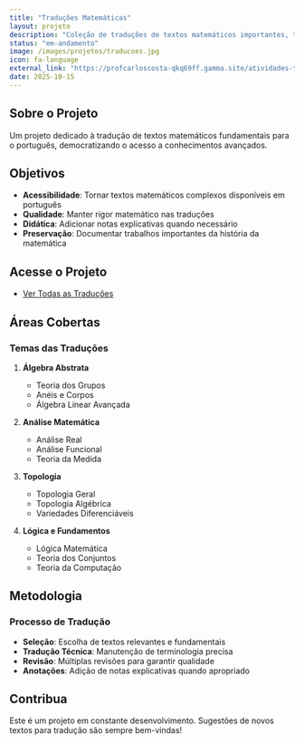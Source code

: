 ```yaml
---
title: "Traduções Matemáticas"
layout: projeto
description: "Coleção de traduções de textos matemáticos importantes, tornando conhecimento avançado acessível em português."
status: "em-andamento"
image: /images/projetos/traducoes.jpg
icon: fa-language
external_link: "https://profcarloscosta-qkq69ff.gamma.site/atividades-traducoes"
date: 2025-10-15
---
```


## Sobre o Projeto

Um projeto dedicado à tradução de textos matemáticos fundamentais para o português, democratizando o acesso a conhecimentos avançados.

## Objetivos

- **Acessibilidade**: Tornar textos matemáticos complexos disponíveis em português
- **Qualidade**: Manter rigor matemático nas traduções
- **Didática**: Adicionar notas explicativas quando necessário
- **Preservação**: Documentar trabalhos importantes da história da matemática

## Acesse o Projeto

<ul class="actions">
    <li><a href="{{ page.external_link }}" class="button primary big" target="_blank" rel="noopener">Ver Todas as Traduções</a></li>
</ul>

## Áreas Cobertas

### Temas das Traduções

1. **Álgebra Abstrata**
   - Teoria dos Grupos
   - Anéis e Corpos
   - Álgebra Linear Avançada

2. **Análise Matemática**
   - Análise Real
   - Análise Funcional
   - Teoria da Medida

3. **Topologia**
   - Topologia Geral
   - Topologia Algébrica
   - Variedades Diferenciáveis

4. **Lógica e Fundamentos**
   - Lógica Matemática
   - Teoria dos Conjuntos
   - Teoria da Computação

## Metodologia

### Processo de Tradução

- **Seleção**: Escolha de textos relevantes e fundamentais
- **Tradução Técnica**: Manutenção de terminologia precisa
- **Revisão**: Múltiplas revisões para garantir qualidade
- **Anotações**: Adição de notas explicativas quando apropriado

## Contribua

Este é um projeto em constante desenvolvimento. Sugestões de novos textos para tradução são sempre bem-vindas!
